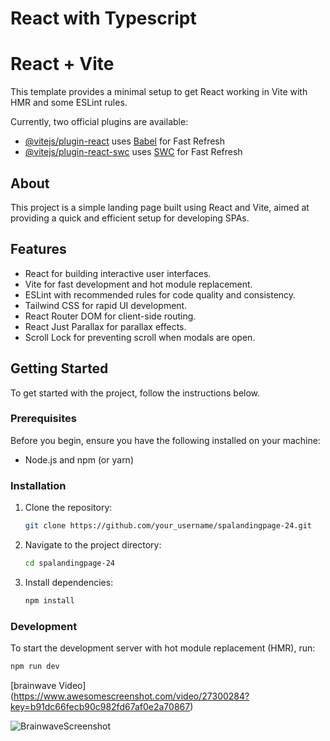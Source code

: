 # React with Typescript

# React + Vite

This template provides a minimal setup to get React working in Vite with HMR and some ESLint rules.

Currently, two official plugins are available:

- [@vitejs/plugin-react](https://github.com/vitejs/vite-plugin-react/blob/main/packages/plugin-react/README.md) uses [Babel](https://babeljs.io/) for Fast Refresh
- [@vitejs/plugin-react-swc](https://github.com/vitejs/vite-plugin-react-swc) uses [SWC](https://swc.rs/) for Fast Refresh

## About

This project is a simple landing page built using React and Vite, aimed at providing a quick and efficient setup for developing SPAs.

## Features

- React for building interactive user interfaces.
- Vite for fast development and hot module replacement.
- ESLint with recommended rules for code quality and consistency.
- Tailwind CSS for rapid UI development.
- React Router DOM for client-side routing.
- React Just Parallax for parallax effects.
- Scroll Lock for preventing scroll when modals are open.

## Getting Started

To get started with the project, follow the instructions below.

### Prerequisites

Before you begin, ensure you have the following installed on your machine:

- Node.js and npm (or yarn)

### Installation

1. Clone the repository:

   ```bash
   git clone https://github.com/your_username/spalandingpage-24.git
   ```

2. Navigate to the project directory:

   ```bash
   cd spalandingpage-24
   ```

3. Install dependencies:

   ```bash
   npm install
   ```

### Development

To start the development server with hot module replacement (HMR), run:

```bash
npm run dev
```

[brainwave Video] (https://www.awesomescreenshot.com/video/27300284?key=b91dc66fecb90c982fd67af0e2a70867)

![BrainwaveScreenshot](./dist/assets/Brainwave.png)
